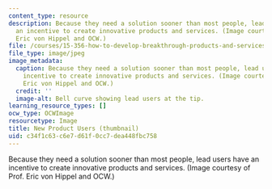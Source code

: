 ```yaml
---
content_type: resource
description: Because they need a solution sooner than most people, lead users have
  an incentive to create innovative products and services. (Image courtesy of Prof.
  Eric von Hippel and OCW.)
file: /courses/15-356-how-to-develop-breakthrough-products-and-services-spring-2004/c34f1c63c6e7d61f0cc7dea448fbc758_15-356s04-th.jpg
file_type: image/jpeg
image_metadata:
  caption: Because they need a solution sooner than most people, lead users have an
    incentive to create innovative products and services. (Image courtesy of Prof.
    Eric von Hippel and OCW.)
  credit: ''
  image-alt: Bell curve showing lead users at the tip.
learning_resource_types: []
ocw_type: OCWImage
resourcetype: Image
title: New Product Users (thumbnail)
uid: c34f1c63-c6e7-d61f-0cc7-dea448fbc758
---
```

Because they need a solution sooner than most people, lead users have an incentive to create innovative products and services. (Image courtesy of Prof. Eric von Hippel and OCW.)


